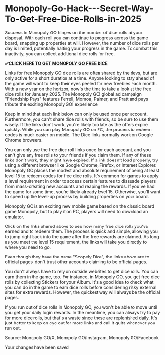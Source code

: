 # Monopoly-Go-Hack---Secret-Way-To-Get-Free-Dice-Rolls-in-2025
Success in Monopoly GO hinges on the number of dice rolls at your disposal. With each roll you can continue to progress across the game board, snapping up properties at will. However, the number of dice rolls per day is limited, potentially halting your progress in the game. To combat this inactivity, you can collect additional dice rolls for free.

**✅[CLICK HERE TO GET MONOPOLY GO FREE DICE](https://dealhubx.org/monopoly/)**

Links for free Monopoly GO dice rolls are often shared by the devs, but are only active for a short duration at a time. Anyone looking to stay ahead of the game will want to keep their eyes peeled for new freebies each month. With a new year on the horizon, now's the time to take a look at the free dice rolls for January 2025.
The Monopoly GO! global ad campaign "Friendship Pays" features Ferrell, Momoa, Palmer, and Pratt and pays tribute the exciting Monopoly GO! experience

Keep in mind that each link below can only be used once per account. Furthermore, you can't share dice rolls with friends, so be sure to use them wisely. If the links don't work, you're likely too late as the offers expire quickly. While you can play Monopoly GO on PC, the process to redeem codes is much easier on mobile.
The Dice links normally work on Google Chrome browsers.

You can only use the free dice roll links once for each account, and you can't give any free rolls to your friends if you claim them. If any of these links don’t work, they might have expired. If a link doesn’t load properly, try using a different browser like Google Chrome, Firefox, or Internet Explorer.
Monopoly GO places the modest and absolute requirement of being at least level 15 to redeem codes for free dice rolls. It's common for games to apply a level requirement in order to access certain features to dissuade players from mass-creating new accounts and reaping the rewards. If you've had the game for some time, you're likely already level 15. Otherwise, you'll want to speed up the level-up process by building properties on your board.

Monopoly GO is an exciting new mobile game based on the classic board game Monopoly, but to play it on PC, players will need to download an emulator.

Click on the links shared above to see how many free dice rolls you've earned and to redeem them. The process is quick and simple, allowing you to jump right back into the game after the free rewards are claimed. As long as you meet the level 15 requirement, the links will take you directly to where you need to go.

Even though they have the name "Scopely Dice", the links above are to official pages, don't trust other accounts claiming to be official pages.

You don't always have to rely on outside websites to get dice rolls. You can earn them in the game, too. For instance, in Monopoly GO, you get free dice rolls by collecting Stickers for your Album. It's a good idea to check what you can do in the game to earn dice rolls before considering risky external sites for extra rewards. However, the quickest way will always be the official pages.

If you run out of dice rolls in Monopoly GO, you won't be able to move until you get your daily login rewards. In the meantime, you can always try to pay for more dice rolls, but that's a waste since these are replenished daily. It's just better to keep an eye out for more links and call it quits whenever you run out.

Source: Monopoly GO/X, Monopoly GO/Instagram, Monopoly GO/Facebook

Your changes have been saved
